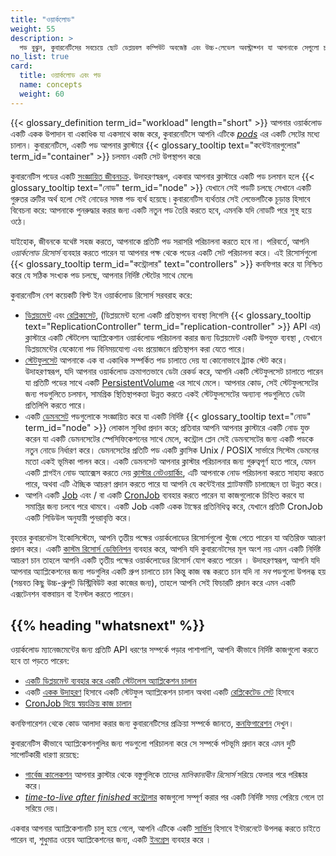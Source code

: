 ```yaml
---
title: "ওয়ার্কলোড"
weight: 55
description: >
  পড বুঝুন, কুবারনেটিসের সবচেয়ে ছোট ডেপ্লয়বল কম্পিউট অবজেক্ট এবং উচ্চ-লেভেল অবস্ট্রাক্শন যা আপনাকে সেগুলো চালাতে সাহায্য করে ।
no_list: true
card:
  title: ওয়ার্কলোড এবং পড
  name: concepts
  weight: 60
---
```


{{< glossary_definition term_id="workload" length="short" >}}
আপনার ওয়ার্কলোড একটি একক উপাদান বা একাধিক যা একসাথে কাজ করে, কুবারনেটিসে আপনি এটিকে
[_pods_](/bn/docs/concepts/workloads/pods) এর একটি সেটের মধ্যে চালান।
কুবারনেটিসে, একটি পড আপনার ক্লাস্টারে
{{< glossary_tooltip text="কন্টেইনারগুলোর" term_id="container" >}} চলমান একটি সেট উপস্থাপন করে৷

কুবারনেটিস পডের একটি [সংজ্ঞায়িত জীবনচক্র](/bn/docs/concepts/workloads/pods/pod-lifecycle/).
উদাহরণস্বরূপ, একবার আপনার ক্লাস্টারে একটি পড চলমান হলে
{{< glossary_tooltip text="নোড" term_id="node" >}} যেখানে সেই পডটি চলছে
সেখানে একটি গুরুতর ত্রুটির অর্থ হলো সেই নোডের সমস্ত পড ব্যর্থ হয়েছে ৷ কুবারনেটিস ব্যর্থতার সেই লেভেলটিকে চূড়ান্ত হিসাবে বিবেচনা করে:
আপনাকে পুনরুদ্ধার করার জন্য একটি নতুন পড তৈরি করতে হবে, এমনকি যদি নোডটি পরে সুস্থ হয়ে ওঠে।

যাইহোক, জীবনকে যথেষ্ট সহজ করতে, আপনাকে প্রতিটি পড সরাসরি পরিচালনা করতে হবে না।
পরিবর্তে, আপনি _ওয়ার্কলোড রিসোর্স_ ব্যবহার করতে পারেন যা আপনার পক্ষ থেকে পডের একটি সেট পরিচালনা করে।
এই রিসোর্সগুলো {{< glossary_tooltip term_id="কন্ট্রোলার" text="controllers" >}} কনফিগার করে
যা নিশ্চিত করে যে সঠিক সংখ্যক পড চলছে, আপনার নির্দিষ্ট 
স্টেটের সাথে মেলে৷

কুবারনেটিস বেশ কয়েকটি  বিল্ট ইন ওয়ার্কলোড রিসোর্স সরবরাহ করে:

* [ডিপ্লয়মেন্ট](/bn/docs/concepts/workloads/controllers/deployment/) এবং [রেপ্লিকাসেট](/bn/docs/concepts/workloads/controllers/replicaset/),
  (ডিপ্লয়মেন্ট হলো একটি প্রতিস্থাপন ব্যবস্থা লিগেসি 
  {{< glossary_tooltip text="ReplicationController" term_id="replication-controller" >}} API এর)
  ক্লাস্টারে একটি স্টেটলেস অ্যাপ্লিকেশান ওয়ার্কলোড পরিচালনা করার জন্য ডিপ্লয়মেন্ট একটি উপযুক্ত ব্যবস্থা , যেখানে
  ডিপ্লয়মেন্টের যেকোনো পড বিনিময়যোগ্য এবং প্রয়োজনে প্রতিস্থাপন করা যেতে পারে।
* [স্টেটফুলসেট](/bn/docs/concepts/workloads/controllers/statefulset/) 
  আপনাকে এক বা একাধিক সম্পর্কিত পড চালাতে দেয় যা কোনোভাবে ট্র্যাক স্টেট করে। উদাহরণস্বরূপ, যদি আপনার
  ওয়ার্কলোড ক্রমাগতভাবে ডেটা রেকর্ড করে, আপনি একটি স্টেটফুলসেট চালাতে পারেন যা প্রতিটি পডের সাথে একটি
  [PersistentVolume](/bn/docs/concepts/storage/persistent-volumes/) এর সাথে মেলে। আপনার কোড, সেই স্টেটফুলসেটের
  জন্য পডগুলিতে চলমান, সামগ্রিক স্থিতিস্থাপকতা উন্নত করতে একই স্টেটফুলসেটের অন্যান্য
  পডগুলিতে ডেটা প্রতিলিপি করতে পারে।
* একটি [ডেমনসেট](/bn/docs/concepts/workloads/controllers/daemonset/) পডগুলোকে সংজ্ঞায়িত করে
  যা একটি নির্দিষ্ট {{< glossary_tooltip text="নোড" term_id="node" >}} লোকাল সুবিধা প্রদান করে;
  প্রতিবার আপনি আপনার ক্লাস্টারে একটি নোড যুক্ত করেন যা একটি ডেমনসেটের স্পেসিফিকেশনের সাথে মেলে,
  কন্ট্রোল প্লেন সেই ডেমনসেটের জন্য একটি পডকে নতুন নোডে নির্ধারণ করে।
  ডেমনসেটের প্রতিটি পড একটি ক্লাসিক Unix / POSIX সার্ভারে সিস্টেম ডেমনের মতো একই ভূমিকা পালন
  করে। একটি ডেমনসেট আপনার ক্লাস্টার পরিচালনার জন্য গুরুত্বপূর্ণ হতে পারে, যেমন একটি প্লাগইন নোড অ্যাক্সেস করতে দেয় 
  [ক্লাস্টার নেটওয়ার্কিং](/bn/docs/concepts/cluster-administration/networking/#how-to-implement-the-kubernetes-network-model),
  এটি আপনাকে নোড পরিচালনা করতে সাহায্য করতে পারে,
  অথবা এটি ঐচ্ছিক আচরণ প্রদান করতে পারে যা আপনি যে কন্টেইনার প্ল্যাটফর্মটি চালাচ্ছেন তা উন্নত করে।
* আপনি একটি
  [Job](/bn/docs/concepts/workloads/controllers/job/)
  এবং / বা একটি [CronJob](/bn/docs/concepts/workloads/controllers/cron-jobs/)
  ব্যবহার করতে পারেন যা কাজগুলোকে চিহ্নিত করবে
  যা সমাপ্তির জন্য চলবে পরে থামবে।
  একটি Job একটি একক টাস্কের প্রতিনিধিত্ব করে,
  যেখানে প্রতিটি CronJob একটি শিডিউল অনুযায়ী পুনরাবৃত্তি করে।

বৃহত্তর কুবারনেটস ইকোসিস্টেমে, আপনি তৃতীয় পক্ষের ওয়ার্কলোডের রিসোর্সগুলো খুঁজে পেতে পারেন 
যা অতিরিক্ত আচরণ প্রদান করে। একটি 
[কাস্টম রিসোর্স ডেফিনিশন](/bn/docs/concepts/extend-kubernetes/api-extension/custom-resources/) ব্যবহার করে, 
আপনি যদি কুবারনেটসের মূল অংশ নয় এমন একটি নির্দিষ্ট আচরণ চান তাহলে আপনি একটি তৃতীয় পক্ষের ওয়ার্কলোডের রিসোর্স যোগ করতে পারেন ।
উদাহরণস্বরূপ, আপনি যদি আপনার অ্যাপ্লিকেশনের জন্য পডগুলির একটি গ্রুপ চালাতে চান 
কিন্তু কাজ বন্ধ করতে চান যদি না _সব_ পডগুলো উপলব্ধ হয় (সম্ভবত কিছু উচ্চ-থ্রুপুট ডিস্ট্রিবিউট করা কাজের জন্য), 
তাহলে আপনি সেই ফিচারটি প্রদান করে এমন একটি এক্সটেনশন বাস্তবায়ন বা ইনস্টল করতে পারেন।

## {{% heading "whatsnext" %}}

ওয়ার্কলোড ম্যানেজমেন্টের জন্য প্রতিটি API ধরণের সম্পর্কে পড়ার পাশাপাশি, 
আপনি কীভাবে নির্দিষ্ট কাজগুলো করতে হবে তা পড়তে পারেন:

* [একটি ডিপ্লয়মেন্ট ব্যবহার করে একটি স্টেটলেস অ্যাপ্লিকেশন চালান](/bn/docs/tasks/run-application/run-stateless-application-deployment/)
* একটি [একক উদাহরণ](/bn/docs/tasks/run-application/run-single-instance-stateful-application/) হিসাবে একটি স্টেটফুল অ্যাপ্লিকেশন চালান 
  অথবা একটি [রেপ্লিকেটেড সেট](/bn/docs/tasks/run-application/run-replicated-stateful-application/) হিসাবে 
* [CronJob দিয়ে স্বয়ংক্রিয় কাজ চালান](/bn/docs/tasks/job/automated-tasks-with-cron-jobs/)

কনফিগারেশন থেকে কোড আলাদা করার জন্য কুবারনেটিসের প্রক্রিয়া সম্পর্কে জানতে, 
[কনফিগারেশন](/bn/docs/concepts/configuration/) দেখুন।

কুবারনেটিস কীভাবে অ্যাপ্লিকেশনগুলির জন্য পডগুলো পরিচালনা করে 
সে সম্পর্কে পটভূমি প্রদান করে এমন দুটি সাপোর্টকারী ধারণা রয়েছে:
* [গার্বেজ কালেকশন](/bn/docs/concepts/architecture/garbage-collection/) আপনার ক্লাস্টার
  থেকে বস্তুগুলিকে তাদের _মালিকানাধীন রিসোর্স_ সরিয়ে ফেলার পরে পরিষ্কার করে।
* [_time-to-live after finished_ কন্ট্রোলার](/bn/docs/concepts/workloads/controllers/ttlafterfinished/)
  কাজগুলো সম্পূর্ণ করার পর একটি নির্দিষ্ট সময় পেরিয়ে গেলে তা সরিয়ে দেয়।

একবার আপনার অ্যাপ্লিকেশানটি চালু হয়ে গেলে, আপনি এটিকে একটি [সার্ভিস](/bn/docs/concepts/services-networking/service/) 
হিসাবে ইন্টারনেটে উপলব্ধ করতে চাইতে পারেন বা, শুধুমাত্র ওয়েব অ্যাপ্লিকেশনের জন্য, 
একটি [ইনগ্রেস](/bn/docs/concepts/services-networking/ingress) ব্যবহার করে ।
